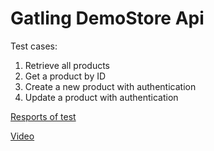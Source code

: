 # Gatling DemoStore Api

Test cases:
1. Retrieve all products
2. Get a product by ID
3. Create a new product with authentication
4. Update a product with authentication

[Resports of test](https://borismm3.github.io/gatling-demostore-api/)

[Video](https://github.com/borismm3/gatling-demostore-api/assets/88692480/afeaa254-7ed8-4a4b-8d9e-2f3e616fdb10)
